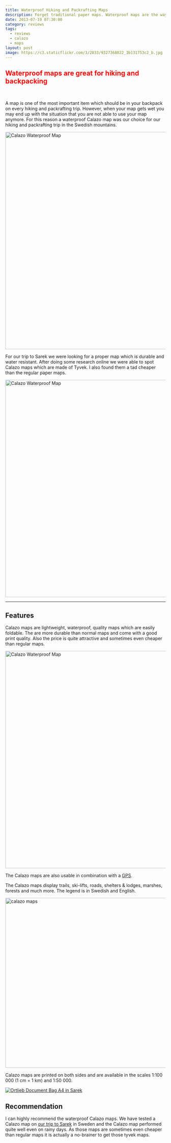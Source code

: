 ```yaml
---
title: Waterproof Hiking and Packrafting Maps
description: Forget traditional paper maps. Waterproof maps are the way to go
date: 2013-07-19 07:30:00
category: reviews
tags:
  - reviews
  - calazo
  - maps
layout: post
image: https://c3.staticflickr.com/3/2833/9327368022_3b131753c2_b.jpg
---
```

<h2 style="color:red">Waterproof maps are great for hiking and backpacking</h2>
<br>

A map is one of the most important item which should be in your backpack on every hiking and packrafting trip. However, when your map gets wet you may end up with the situation that you are not able to use your map anymore. For this reason a waterproof Calazo map was our choice for our hiking and packrafting trip in the Swedish mountains.

<img src="https://c3.staticflickr.com/3/2833/9327368022_3b131753c2_b.jpg"  width="1024" height="683" alt="Calazo Waterproof Map">
<br>
<!--more-->

For our trip to Sarek we were looking for a proper map which is durable and water resistant. After doing some research online we were able to spot Calazo maps which are made of Tyvek. I also found them a tad cheaper than the regular paper maps.

<a href="https://www.flickr.com/photos/90204224@N07/9323535243"><img src="https://c4.staticflickr.com/8/7335/9323535243_cd1d8953bf_b.jpg" width="1024" height="683" alt="Calazo Waterproof Map"></a>

---

## Features
Calazo maps are lightweight, waterproof, quality maps which are easily foldable. The are more durable than normal maps and come with a good print quality. Also the price is quite attractive and sometimes even cheaper than regular maps.

<a href="https://www.flickr.com/photos/90204224@N07/9323537337"><img src="https://c4.staticflickr.com/8/7424/9323537337_1596bcb905_b.jpg" width="1024" height="683" alt="Calazo Waterproof Map"></a>

The Calazo maps are also usable in combination with a <a href="http://hikeventures.com/gear-review-suunto-ambit-2-black-hr/" target="_self">GPS</a>.

The Calazo maps display trails, ski-lifts, roads, shelters & lodges, marshes, forests and much more. The legend is in Swedish and English.

<a href="http://www.flickr.com/photos/90204224@N07/9326329874/"><img src="http://farm8.staticflickr.com/7382/9326329874_1a45814e32_c.jpg" width="800" height="534" alt="calazo maps"></a>

Calazo maps are printed on both sides and are available in the scales 1:100 000 (1 cm = 1 km) and 1:50 000.

<a  href="http://www.flickr.com/photos/90204224@N07/9598994680/" target="_blank"><img src="http://farm3.staticflickr.com/2847/9598994680_4a1279f93c_c.jpg" alt="Ortlieb Document Bag A4 in Sarek"></a>

## Recommendation
I can highly recommend the waterproof Calazo maps. We have tested a Calazo map on <a href="http://hikeventures.com/hiking-and-packrafting-in-sarek-day-1/" target="_self">our trip to Sarek</a> in Sweden and the Calazo map performed quite well even on rainy days. As those maps are sometimes even cheaper than regular maps it is actually a no-brainer to get those tyvek maps.
